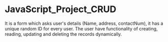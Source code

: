 # JavaScript_Project_CRUD
It is a form which asks user's details (Name, address, contactNum), it has a unique random ID for every user. The user have functionality of creating, reading, updating and deleting the records dynamically. 
